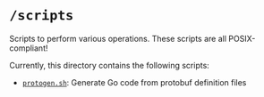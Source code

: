 # `/scripts`

Scripts to perform various operations. These scripts are all POSIX-compliant!

Currently, this directory contains the following scripts:

* [`protogen.sh`](./protogen.sh): Generate Go code from protobuf definition files